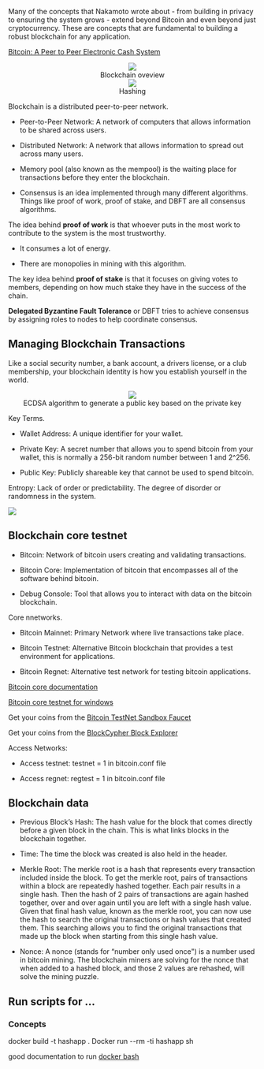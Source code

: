 Many of the concepts that Nakamoto wrote about - from building in privacy to ensuring the system grows - extend beyond Bitcoin and even beyond just cryptocurrency. These are concepts that are fundamental to building a robust blockchain for any application.

<a href = "https://bitcoin.org/bitcoin.pdf">Bitcoin: A Peer to Peer Electronic Cash System</a>

<center>
<img src='../Images/B_Framework.PNG'/>
<figcaption>Blockchain oveview</figcaption></center>

<center>
<img src='../Images/Hashing.PNG'/>
<figcaption>Hashing</figcaption></center>


Blockchain is a distributed peer-to-peer network.

* Peer-to-Peer Network: A network of computers that allows information to be shared across users.

* Distributed Network: A network that allows information to spread out across many users.

* Memory pool (also known as the mempool) is the waiting place for transactions before they enter the blockchain.

* Consensus is an idea implemented through many different algorithms. Things like proof of work, proof of stake, and DBFT are all consensus algorithms.


The idea behind <strong>proof of work</strong> is that whoever puts in the most work to contribute to the system is the most trustworthy.

* It consumes a lot of energy.

* There are monopolies in mining with this algorithm.

The key idea behind <strong>proof of stake</strong> is that it focuses on giving votes to members, depending on how much stake they have in the success of the chain.

<strong>Delegated Byzantine Fault Tolerance</strong> or DBFT tries to achieve consensus by assigning roles to nodes to help coordinate consensus.


## Managing Blockchain Transactions 

Like a social security number, a bank account, a drivers license, or a club membership, your blockchain identity is how you establish yourself in the world.

<center>
<img src='../Images/key.PNG'/>
<figcaption>ECDSA algorithm to generate a public key based on the private key</figcaption>
</center>


Key Terms.

* Wallet Address: A unique identifier for your wallet.

* Private Key: A secret number that allows you to spend bitcoin from your wallet, this is normally a 256-bit random number between 1 and 2^256.

* Public Key: Publicly shareable key that cannot be used to spend bitcoin.

Entropy: Lack of order or predictability. The degree of disorder or randomness in the system.

<img src='../Images/keys.PNG'/>


## Blockchain core testnet

* Bitcoin: Network of bitcoin users creating and validating transactions.

* Bitcoin Core: Implementation of bitcoin that encompasses all of the software behind bitcoin.

* Debug Console: Tool that allows you to interact with data on the bitcoin blockchain.

Core nnetworks.

* Bitcoin Mainnet: Primary Network where live transactions take place.

* Bitcoin Testnet: Alternative Bitcoin blockchain that provides a test environment for applications.

* Bitcoin Regnet: Alternative test network for testing bitcoin applications.

<a href = "https://bitcoin.org/en/bitcoin-core/features/requirements">Bitcoin core documentation</a>

<a href = "https://www.youtube.com/watch?v=CxDSrYuzmyQ">Bitcoin core testnet for windows</a>

Get your coins from the <a href = "https://bitcoinfaucet.uo1.net/">Bitcoin TestNet Sandbox Faucet</a>

Get your coins from the <a href = "https://live.blockcypher.com/btc-testnet/">BlockCypher Block Explorer</a>

Access Networks:

* Access testnet: testnet = 1 in bitcoin.conf file

* Access regnet: regtest = 1 in bitcoin.conf file

## Blockchain data 

* Previous Block’s Hash: The hash value for the block that comes directly before a given block in the chain. This is what links blocks in the blockchain together.

* Time: The time the block was created is also held in the header.

* Merkle Root: The merkle root is a hash that represents every transaction included inside the block. To get the merkle root, pairs of transactions within a block are repeatedly hashed together. Each pair results in a single hash. Then the hash of 2 pairs of transactions are again hashed together, over and over again until you are left with a single hash value. Given that final hash value, known as the merkle root, you can now use the hash to search the original transactions or hash values that created them. This searching allows you to find the original transactions that made up the block when starting from this single hash value.

* Nonce: A nonce (stands for “number only used once") is a number used in bitcoin mining. The blockchain miners are solving for the nonce that when added to a hashed block, and those 2 values are rehashed, will solve the mining puzzle.

## Run scripts for ...

### Concepts

docker build -t hashapp .
Docker run --rm -ti hashapp sh


good documentation to run <a href = "https://stackoverflow.com/questions/48001082/oci-runtime-exec-failed-exec-failed-executable-file-not-found-in-path">docker bash</a>
